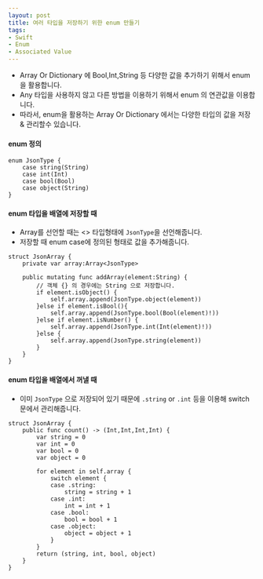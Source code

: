 ```yaml
---
layout: post
title: 여러 타입을 저장하기 위한 enum 만들기
tags:
- Swift
- Enum
- Associated Value
---
```


* Array Or Dictionary 에 Bool,Int,String 등 다양한 값을 추가하기 위해서 enum을 활용합니다.
* Any 타입을 사용하지 않고 다른 방법을 이용하기 위해서 enum 의 연관값을 이용합니다.
* 따라서, enum을 활용하는 Array Or Dictionary 에서는 다양한 타입의 값을 저장 & 관리할수 있습니다.

#### enum 정의

```
enum JsonType {
    case string(String)
    case int(Int)
    case bool(Bool)
    case object(String)
}
```

#### enum 타입을 배열에 저장할 때

* Array를 선언할 때는 <> 타입형태에 `JsonType`을 선언해줍니다.
* 저장할 때 enum case에 정의된 형태로 값을 추가해줍니다.

```
struct JsonArray {
    private var array:Array<JsonType>
    
    public mutating func addArray(element:String) {
        // 객체 {} 의 경우에는 String 으로 저장합니다.
        if element.isObject() {
            self.array.append(JsonType.object(element))
        }else if element.isBool(){
            self.array.append(JsonType.bool(Bool(element)!))
        }else if element.isNumber() {
            self.array.append(JsonType.int(Int(element)!))
        }else {
            self.array.append(JsonType.string(element))
        }
    }
}
```

#### enum 타입을 배열에서 꺼낼 때

* 이미 `JsonType` 으로 저장되어 있기 때문에 `.string` or `.int` 등을 이용해 switch 문에서 관리해줍니다.

```
struct JsonArray {
    public func count() -> (Int,Int,Int,Int) {
        var string = 0
        var int = 0
        var bool = 0
        var object = 0

        for element in self.array {
            switch element {
            case .string:
                string = string + 1
            case .int:
                int = int + 1
            case .bool:
                bool = bool + 1
            case .object:
                object = object + 1
            }
        }
        return (string, int, bool, object)
    }
}
```

